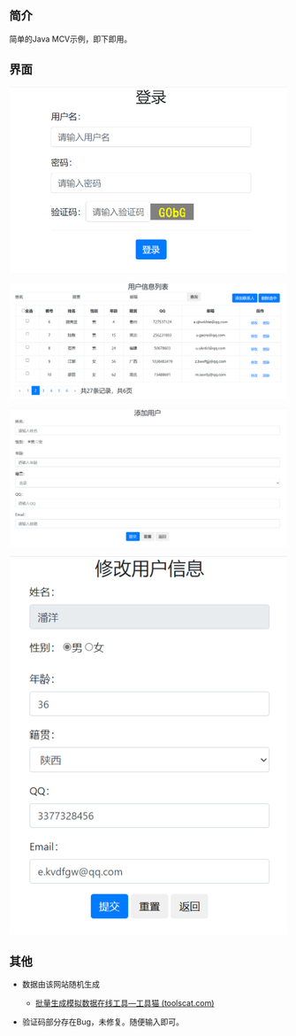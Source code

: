 ## 简介

简单的Java MCV示例，即下即用。

## 界面

![login](images/login.png)

![list](images/list.png)

![add](images/add.png)

![update](images/update.png)

## 其他

- 数据由该网站随机生成
  - [批量生成模拟数据在线工具—工具猫 (toolscat.com)](https://www.toolscat.com/dev/data-generator) 

- 验证码部分存在Bug，未修复。随便输入即可。
